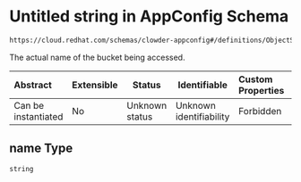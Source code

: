 # Untitled string in AppConfig Schema

```txt
https://cloud.redhat.com/schemas/clowder-appconfig#/definitions/ObjectStoreBucket/properties/name
```

The actual name of the bucket being accessed.


| Abstract            | Extensible | Status         | Identifiable            | Custom Properties | Additional Properties | Access Restrictions | Defined In                                                          |
| :------------------ | ---------- | -------------- | ----------------------- | :---------------- | --------------------- | ------------------- | ------------------------------------------------------------------- |
| Can be instantiated | No         | Unknown status | Unknown identifiability | Forbidden         | Allowed               | none                | [schema.json\*](../../../../out/schema.json "open original schema") |

## name Type

`string`
